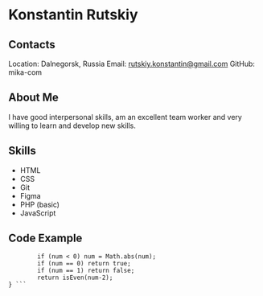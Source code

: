 # Konstantin Rutskiy

## Contacts
Location: Dalnegorsk, Russia
Email: rutskiy.konstantin@gmail.com
GitHub: mika-com

## About Me
I have good interpersonal skills, am an excellent team worker and very willing to learn and develop new skills.

## Skills 
* HTML
* CSS
* Git
* Figma
* PHP (basic)
* JavaScript

## Code Example
``` const isEven = (num) => {
        if (num < 0) num = Math.abs(num);
        if (num == 0) return true;
        if (num == 1) return false;
        return isEven(num-2);
} ```
